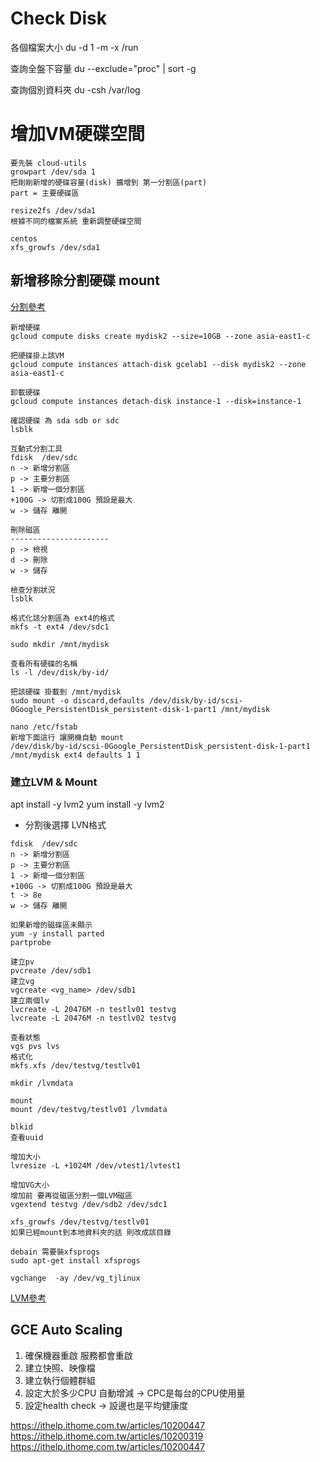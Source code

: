 # Check Disk
各個檔案大小
du -d 1 -m -x /run

查詢全盤下容量
du --exclude="proc" | sort -g

查詢個別資料夾
du -csh /var/log

# 增加VM硬碟空間
```
要先裝 cloud-utils
growpart /dev/sda 1 
把剛剛新增的硬碟容量(disk) 擴增到 第一分割區(part)
part = 主要硬碟區

resize2fs /dev/sda1
根據不同的檔案系統 重新調整硬碟空間

centos 
xfs_growfs /dev/sda1

```

## 新增移除分割硬碟 mount
[分割參考](https://blog.gtwang.org/linux/linux-add-format-mount-harddisk/)
```
新增硬碟
gcloud compute disks create mydisk2 --size=10GB --zone asia-east1-c

把硬碟掛上該VM
gcloud compute instances attach-disk gcelab1 --disk mydisk2 --zone asia-east1-c

卸載硬碟
gcloud compute instances detach-disk instance-1 --disk=instance-1

確認硬碟 為 sda sdb or sdc
lsblk

互動式分割工具
fdisk  /dev/sdc
n -> 新增分割區
p -> 主要分割區
1 -> 新增一個分割區
+100G -> 切割成100G 預設是最大
w -> 儲存 離開

刪除磁區
----------------------
p -> 檢視
d -> 刪除
w -> 儲存

檢查分割狀況
lsblk

格式化該分割區為 ext4的格式
mkfs -t ext4 /dev/sdc1

sudo mkdir /mnt/mydisk

查看所有硬碟的名稱
ls -l /dev/disk/by-id/

把該硬碟 掛載到 /mnt/mydisk
sudo mount -o discard,defaults /dev/disk/by-id/scsi-0Google_PersistentDisk_persistent-disk-1-part1 /mnt/mydisk

nano /etc/fstab
新增下面這行 讓開機自動 mount
/dev/disk/by-id/scsi-0Google_PersistentDisk_persistent-disk-1-part1 /mnt/mydisk ext4 defaults 1 1

```
### 建立LVM & Mount
apt install -y lvm2
yum install -y lvm2

* 分割後選擇 LVN格式
```
fdisk  /dev/sdc
n -> 新增分割區
p -> 主要分割區
1 -> 新增一個分割區
+100G -> 切割成100G 預設是最大
t -> 8e
w -> 儲存 離開

如果新增的磁碟區未顯示
yum -y install parted
partprobe

建立pv
pvcreate /dev/sdb1
建立vg
vgcreate <vg_name> /dev/sdb1
建立兩個lv
lvcreate -L 20476M -n testlv01 testvg
lvcreate -L 20476M -n testlv02 testvg

查看狀態
vgs pvs lvs
格式化
mkfs.xfs /dev/testvg/testlv01

mkdir /lvmdata

mount
mount /dev/testvg/testlv01 /lvmdata

blkid
查看uuid

增加大小
lvresize -L +1024M /dev/vtest1/lvtest1

增加VG大小
增加前 要再從磁區分割一個LVM磁區
vgextend testvg /dev/sdb2 /dev/sdc1

xfs_growfs /dev/testvg/testlv01
如果已經mount到本地資料夾的話 則改成該目錄

debain 需要裝xfsprogs
sudo apt-get install xfsprogs

vgchange  -ay /dev/vg_tjlinux
```
[LVM參考](https://sc8log.blogspot.com/2017/03/linux-lvm-lvm.html)
## GCE Auto Scaling
1. 確保機器重啟 服務都會重啟
2. 建立快照、映像檔
3. 建立執行個體群組
4. 設定大於多少CPU 自動增減
-> CPC是每台的CPU使用量
5. 設定health check
-> 設邊也是平均健康度

https://ithelp.ithome.com.tw/articles/10200447
https://ithelp.ithome.com.tw/articles/10200319
https://ithelp.ithome.com.tw/articles/10200447

